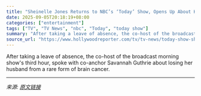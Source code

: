 ```yaml
---
title: "Sheinelle Jones Returns to NBC’s ‘Today’ Show, Opens Up About Husband’s Death: “I’m Fighting for My Joy”"
date: 2025-09-05T20:18:19+08:00
categories: ["entertainment"]
tags: ["TV", "TV News", "nbc", "Today", "today show"]
summary: "After taking a leave of absence, the co-host of the broadcast morning show's third hour, spoke with co-anchor Savannah Guthrie about losing her husband from a rare form of brain cancer."
source_url: "https://www.hollywoodreporter.com/tv/tv-news/today-show-sheinelle-jones-returns-husbands-death-1236362580/"
---
```


After taking a leave of absence, the co-host of the broadcast morning show's third hour, spoke with co-anchor Savannah Guthrie about losing her husband from a rare form of brain cancer.

---

*来源: [原文链接](https://www.hollywoodreporter.com/tv/tv-news/today-show-sheinelle-jones-returns-husbands-death-1236362580/)*
